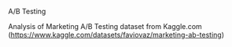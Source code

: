 A/B Testing

Analysis of Marketing A/B Testing dataset from Kaggle.com (https://www.kaggle.com/datasets/faviovaz/marketing-ab-testing)
